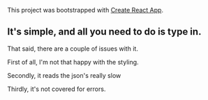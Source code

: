 This project was bootstrapped with [Create React App](https://github.com/facebook/create-react-app).

## It's simple, and all you need to do is type in.

That said, there are a couple of issues with it.

First of all, I'm not that happy with the styling.

Secondly, it reads the json's really slow

Thirdly, it's not covered for errors.
